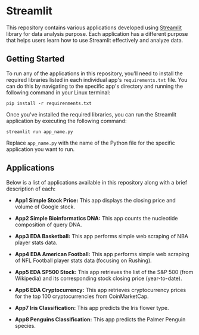 # Streamlit

This repository contains various applications developed using [Streamlit](https://streamlit.io/) library for data analysis purpose. Each application has a different purpose that helps users learn how to use Streamlit effectively and analyze data.

## Getting Started

To run any of the applications in this repository, you'll need to install the required libraries listed in each individual app's `requirements.txt` file. You can do this by navigating to the specific app's directory and running the following command in your Linux terminal:

```bashrc
pip install -r requirenments.txt
```

Once you've installed the required libraries, you can run the Streamlit application by executing the following command:

```bashrc
streamlit run app_name.py
```

Replace ```app_name.py``` with the name of the Python file for the specific application you want to run.

## Applications

Below is a list of applications available in this repository along with a brief description of each:

- **App1 Simple Stock Price:** This app displays the closing price and volume of Google stock.

- **App2 Simple Bioinformatics DNA:** This app counts the nucleotide composition of query DNA.

- **App3 EDA Basketball:** This app performs simple web scraping of NBA player stats data.

- **App4 EDA American Football:** This app performs simple web scraping of NFL Football player stats data (focusing on Rushing).

- **App5 EDA SP500 Stock:** This app retrieves the list of the S&P 500 (from Wikipedia) and its corresponding stock closing price (year-to-date).

- **App6 EDA Cryptocurrency:** This app retrieves cryptocurrency prices for the top 100 cryptocurrencies from CoinMarketCap.

- **App7 Iris Classification:** This app predicts the Iris flower type.

- **App8 Penguins Classification:** This app predicts the Palmer Penguin species.
